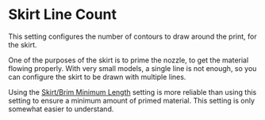 Skirt Line Count
====
This setting configures the number of contours to draw around the print, for the skirt.

One of the purposes of the skirt is to prime the nozzle, to get the material flowing properly. With very small models, a single line is not enough, so you can configure the skirt to be drawn with multiple lines.

Using the [Skirt/Brim Minimum Length](skirt_brim_minimal_length.md) setting is more reliable than using this setting to ensure a minimum amount of primed material. This setting is only somewhat easier to understand.